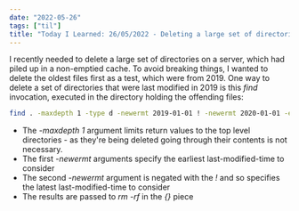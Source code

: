 ```yaml
---
date: "2022-05-26"
tags: ["til"]
title: "Today I Learned: 26/05/2022 - Deleting a large set of directories for a given year"
---
```


I recently needed to delete a large set of directories on a server, which had piled up in a non-emptied cache. To avoid breaking things, I wanted to delete the oldest files first as a test, which were from 2019. One way to delete a set of directories that were last modified in 2019 is this *find* invocation, executed in the directory holding the offending files:

```bash
find . -maxdepth 1 -type d -newermt 2019-01-01 ! -newermt 2020-01-01 -exec rm -rf {} \;
```

* The *-maxdepth 1* argument limits return values to the top level directories - as they're being deleted going through their contents is not necessary.
* The first *-newermt* arguments specify the earliest last-modified-time to consider
* The second *-newermt* argument is negated with the *!* and so specifies the latest last-modified-time to consider
* The results are passed to *rm -rf* in the *{}* piece

